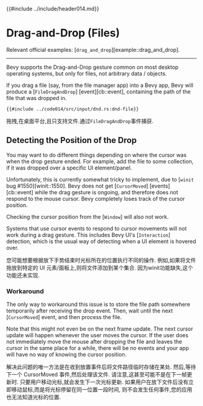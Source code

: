 {{#include ../include/header014.md}}

# Drag-and-Drop (Files)

Relevant official examples:
[`drag_and_drop`][example::drag_and_drop].

---

Bevy supports the Drag-and-Drop gesture common on most desktop operating
systems, but only for files, not arbitrary data / objects.

If you drag a file (say, from the file manager app) into a Bevy app, Bevy
will produce a [`FileDragAndDrop`] [event][cb::event], containing the path
of the file that was dropped in.

```rust,no_run,noplayground
{{#include ../code014/src/input/dnd.rs:dnd-file}}
```

拖拽,在桌面平台,且只支持文件.通过`FileDragAndDrop`事件捕获.

## Detecting the Position of the Drop

You may want to do different things depending on where the cursor was when the
drop gesture ended. For example, add the file to some collection, if it was
dropped over a specific UI element/panel.

Unfortunately, this is currently somewhat tricky to implement, due to [`winit`
bug #1550][winit::1550]. Bevy does not get [`CursorMoved`] [events][cb::event]
while the drag gesture is ongoing, and therefore does not respond to the
mouse cursor. Bevy completely loses track of the cursor position.

Checking the cursor position from the [`Window`] will also not work.

Systems that use cursor events to respond to cursor movements will not work
during a drag gesture. This includes Bevy UI's [`Interaction`] detection,
which is the usual way of detecting when a UI element is hovered over.

您可能想要根据放下手势结束时光标所在的位置执行不同的操作.
例如,如果将文件拖放到特定的 UI 元素/面板上,则将文件添加到某个集合.
因为winit功能缺失,这个功能还未实现.

### Workaround

The only way to workaround this issue is to store the file path somewhere
temporarily after receiving the drop event. Then, wait until the next
[`CursorMoved`] event, and then process the file.

Note that this might not even be on the next frame update. The next cursor
update will happen whenever the user moves the cursor. If the user does not
immediately move the mouse after dropping the file and leaves the cursor in the
same place for a while, there will be no events and your app will have no way of
knowing the cursor position.

解决此问题的唯一方法是在收到放置事件后将文件路径临时存储在某处.
然后,等待下一个 CursorMoved 事件,然后处理该文件.
请注意,这甚至可能不是在下一帧更新时.
只要用户移动光标,就会发生下一次光标更新.
如果用户在放下文件后没有立即移动鼠标,而是将光标停留在同一位置一段时间,
则不会发生任何事件,您的应用也无法知道光标的位置.
